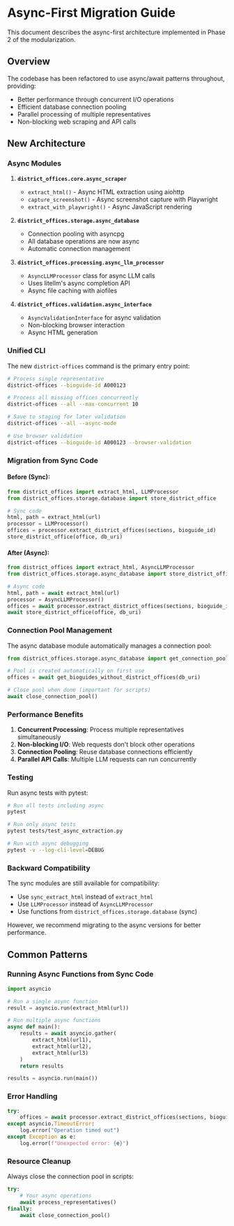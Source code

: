 # Async-First Migration Guide

This document describes the async-first architecture implemented in Phase 2 of the modularization.

## Overview

The codebase has been refactored to use async/await patterns throughout, providing:
- Better performance through concurrent I/O operations
- Efficient database connection pooling
- Parallel processing of multiple representatives
- Non-blocking web scraping and API calls

## New Architecture

### Async Modules

1. **`district_offices.core.async_scraper`**
   - `extract_html()` - Async HTML extraction using aiohttp
   - `capture_screenshot()` - Async screenshot capture with Playwright
   - `extract_with_playwright()` - Async JavaScript rendering

2. **`district_offices.storage.async_database`**
   - Connection pooling with asyncpg
   - All database operations are now async
   - Automatic connection management

3. **`district_offices.processing.async_llm_processor`**
   - `AsyncLLMProcessor` class for async LLM calls
   - Uses litellm's async completion API
   - Async file caching with aiofiles

4. **`district_offices.validation.async_interface`**
   - `AsyncValidationInterface` for async validation
   - Non-blocking browser interaction
   - Async HTML generation

### Unified CLI

The new `district-offices` command is the primary entry point:

```bash
# Process single representative
district-offices --bioguide-id A000123

# Process all missing offices concurrently
district-offices --all --max-concurrent 10

# Save to staging for later validation
district-offices --all --async-mode

# Use browser validation
district-offices --bioguide-id A000123 --browser-validation
```

### Migration from Sync Code

#### Before (Sync):
```python
from district_offices import extract_html, LLMProcessor
from district_offices.storage.database import store_district_office

# Sync code
html, path = extract_html(url)
processor = LLMProcessor()
offices = processor.extract_district_offices(sections, bioguide_id)
store_district_office(office, db_uri)
```

#### After (Async):
```python
from district_offices import extract_html, AsyncLLMProcessor
from district_offices.storage.async_database import store_district_office

# Async code
html, path = await extract_html(url)
processor = AsyncLLMProcessor()
offices = await processor.extract_district_offices(sections, bioguide_id)
await store_district_office(office, db_uri)
```

### Connection Pool Management

The async database module automatically manages a connection pool:

```python
from district_offices.storage.async_database import get_connection_pool, close_connection_pool

# Pool is created automatically on first use
offices = await get_bioguides_without_district_offices(db_uri)

# Close pool when done (important for scripts)
await close_connection_pool()
```

### Performance Benefits

1. **Concurrent Processing**: Process multiple representatives simultaneously
2. **Non-blocking I/O**: Web requests don't block other operations
3. **Connection Pooling**: Reuse database connections efficiently
4. **Parallel API Calls**: Multiple LLM requests can run concurrently

### Testing

Run async tests with pytest:

```bash
# Run all tests including async
pytest

# Run only async tests
pytest tests/test_async_extraction.py

# Run with async debugging
pytest -v --log-cli-level=DEBUG
```

### Backward Compatibility

The sync modules are still available for compatibility:
- Use `sync_extract_html` instead of `extract_html`
- Use `LLMProcessor` instead of `AsyncLLMProcessor`
- Use functions from `district_offices.storage.database` (sync)

However, we recommend migrating to the async versions for better performance.

## Common Patterns

### Running Async Functions from Sync Code

```python
import asyncio

# Run a single async function
result = asyncio.run(extract_html(url))

# Run multiple async functions
async def main():
    results = await asyncio.gather(
        extract_html(url1),
        extract_html(url2),
        extract_html(url3)
    )
    return results

results = asyncio.run(main())
```

### Error Handling

```python
try:
    offices = await processor.extract_district_offices(sections, bioguide_id)
except asyncio.TimeoutError:
    log.error("Operation timed out")
except Exception as e:
    log.error(f"Unexpected error: {e}")
```

### Resource Cleanup

Always close the connection pool in scripts:

```python
try:
    # Your async operations
    await process_representatives()
finally:
    await close_connection_pool()
```